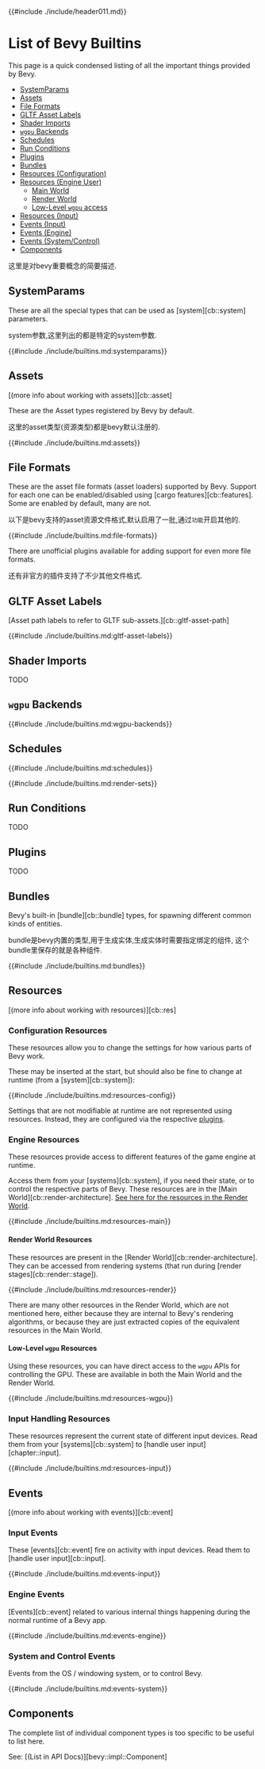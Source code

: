 {{#include ./include/header011.md}}

# List of Bevy Builtins

This page is a quick condensed listing of all the important things provided
by Bevy.

 - [SystemParams](#systemparams)
 - [Assets](#assets)
 - [File Formats](#file-formats)
 - [GLTF Asset Labels](#gltf-asset-labels)
 - [Shader Imports](#shader-imports)
 - [`wgpu` Backends](#wgpu-backends)
 - [Schedules](#schedules)
 - [Run Conditions](#run-conditions)
 - [Plugins](#plugins)
 - [Bundles](#bundles)
 - [Resources (Configuration)](#configuration-resources)
 - [Resources (Engine User)](#engine-resources)
   - [Main World](#engine-resources)
   - [Render World](#render-world-resources)
   - [Low-Level `wgpu` access](#low-level-wgpu-resources)
 - [Resources (Input)](#input-handling-resources)
 - [Events (Input)](#input-events)
 - [Events (Engine)](#engine-events)
 - [Events (System/Control)](#system-and-control-events)
 - [Components](#components)

 这里是对bevy重要概念的简要描述.

## SystemParams

These are all the special types that can be used as [system][cb::system] parameters.

system参数,这里列出的都是特定的system参数.

{{#include ./include/builtins.md:systemparams}}

## Assets

[(more info about working with assets)][cb::asset]

These are the Asset types registered by Bevy by default.

这里的asset类型(资源类型)都是bevy默认注册的.

{{#include ./include/builtins.md:assets}}

## File Formats

These are the asset file formats (asset loaders) supported by Bevy. Support
for each one can be enabled/disabled using [cargo features][cb::features]. Some
are enabled by default, many are not.

以下是bevy支持的asset资源文件格式,默认启用了一批,通过`功能`开启其他的.

{{#include ./include/builtins.md:file-formats}}

There are unofficial plugins available for adding support for even more file formats.

还有非官方的插件支持了不少其他文件格式.

## GLTF Asset Labels

[Asset path labels to refer to GLTF sub-assets.][cb::gltf-asset-path]

{{#include ./include/builtins.md:gltf-asset-labels}}

## Shader Imports

TODO

## `wgpu` Backends

{{#include ./include/builtins.md:wgpu-backends}}

## Schedules

{{#include ./include/builtins.md:schedules}}

{{#include ./include/builtins.md:render-sets}}

## Run Conditions

TODO

## Plugins

TODO

## Bundles

Bevy's built-in [bundle][cb::bundle] types, for spawning different common
kinds of entities.

bundle是bevy内置的类型,用于生成实体,生成实体时需要指定绑定的组件,
这个bundle里保存的就是各种组件.

{{#include ./include/builtins.md:bundles}}

## Resources

[(more info about working with resources)][cb::res]

### Configuration Resources

These resources allow you to change the settings for how various parts of Bevy work.

These may be inserted at the start, but should also be fine to change at runtime (from a
[system][cb::system]):

{{#include ./include/builtins.md:resources-config}}

Settings that are not modifiable at runtime are not represented using resources. Instead,
they are configured via the respective [plugins](#plugins).

### Engine Resources

These resources provide access to different features of the game engine at runtime.

Access them from your [systems][cb::system], if you need their state, or to control the respective
parts of Bevy. These resources are in the [Main World][cb::render-architecture]. [See here for the
resources in the Render World](#render-world).

{{#include ./include/builtins.md:resources-main}}

#### Render World Resources

These resources are present in the [Render World][cb::render-architecture]. They can be accessed
from rendering systems (that run during [render stages][cb::render::stage]).

{{#include ./include/builtins.md:resources-render}}

There are many other resources in the Render World, which are not mentioned
here, either because they are internal to Bevy's rendering algorithms, or
because they are just extracted copies of the equivalent resources in the Main
World.

#### Low-Level `wgpu` Resources

Using these resources, you can have direct access to the `wgpu` APIs for controlling the GPU.
These are available in both the Main World and the Render World.

{{#include ./include/builtins.md:resources-wgpu}}

### Input Handling Resources

These resources represent the current state of different input devices. Read them from your
[systems][cb::system] to [handle user input][chapter::input].

{{#include ./include/builtins.md:resources-input}}

## Events

[(more info about working with events)][cb::event]

### Input Events

These [events][cb::event] fire on activity with input devices. Read them to [handle user input][cb::input].

{{#include ./include/builtins.md:events-input}}

### Engine Events

[Events][cb::event] related to various internal things happening during the
normal runtime of a Bevy app.

{{#include ./include/builtins.md:events-engine}}

### System and Control Events

Events from the OS / windowing system, or to control Bevy.

{{#include ./include/builtins.md:events-system}}

## Components

The complete list of individual component types is too specific to be useful to list here.

See: [(List in API Docs)][bevy::impl::Component]

